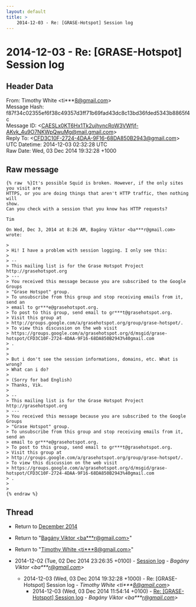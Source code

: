 ```yaml
---
layout: default
title: >
    2014-12-03 - Re: [GRASE-Hotspot] Session log
---
```


# 2014-12-03 - Re: [GRASE-Hotspot] Session log

## Header Data

From: Timothy White \<ti***8@gmail.com\><br>
Message Hash: f87f34c02355ef6f38c49357d3ff71b69fad43dc8c13bd36fded5343b8865f4c<br>
Message ID: \<CAESLx0KT6Hx1Tk2ujhvncRoW3VWfjf-AKvk_4u9O7NKWpQwuMg@mail.gmail.com\><br>
Reply To: \<CFD3C10F-2724-4DAA-9F16-68DA850B2943@gmail.com\><br>
UTC Datetime: 2014-12-03 02:32:28 UTC<br>
Raw Date: Wed, 03 Dec 2014 19:32:28 +1000<br>

## Raw message

```
{% raw  %}It's possible Squid is broken. However, if the only sites you visit are
HTTPS, or you are doing things that aren't HTTP traffic, then nothing will
show.
Can you check with a session that you know has HTTP requests?

Tim

On Wed, Dec 3, 2014 at 8:26 AM, Bagány Viktor <ba***r@gmail.com>
wrote:

>
> Hi! I have a problem with session logging. I only see this:
>
> --
> This mailing list is for the Grase Hotspot Project http://grasehotspot.org
> ---
> You received this message because you are subscribed to the Google Groups
> "Grase Hotspot" group.
> To unsubscribe from this group and stop receiving emails from it, send an
> email to gr***e@grasehotspot.org.
> To post to this group, send email to gr***t@grasehotspot.org.
> Visit this group at
> http://groups.google.com/a/grasehotspot.org/group/grase-hotspot/.
> To view this discussion on the web visit
> https://groups.google.com/a/grasehotspot.org/d/msgid/grase-hotspot/CFD3C10F-2724-4DAA-9F16-68DA850B2943%40gmail.com
> .
>
>
> But i don't see the session informations, domains, etc. What is wrong?
> What can i do?
>
> (Sorry for bad English)
> Thanks, Vik.
>
> --
> This mailing list is for the Grase Hotspot Project http://grasehotspot.org
> ---
> You received this message because you are subscribed to the Google Groups
> "Grase Hotspot" group.
> To unsubscribe from this group and stop receiving emails from it, send an
> email to gr***e@grasehotspot.org.
> To post to this group, send email to gr***t@grasehotspot.org.
> Visit this group at
> http://groups.google.com/a/grasehotspot.org/group/grase-hotspot/.
> To view this discussion on the web visit
> https://groups.google.com/a/grasehotspot.org/d/msgid/grase-hotspot/CFD3C10F-2724-4DAA-9F16-68DA850B2943%40gmail.com
> .
>
>
{% endraw %}
```

## Thread

+ Return to [December 2014](/archive/2014/12)

+ Return to "[Bagány Viktor <ba***r<span>@</span>gmail.com>](/authors/ba___r_at_gmail_com)"
+ Return to "[Timothy White <ti***8<span>@</span>gmail.com>](/authors/ti___8_at_gmail_com)"

+ 2014-12-02 (Tue, 02 Dec 2014 23:26:35 +0100) - [Session log](/archive/2014/12/d61c769cb09a757a2d92938add4e2273a72354a1729549ff92192201c078cdfd) - _Bagány Viktor \<ba***r@gmail.com\>_
  + 2014-12-03 (Wed, 03 Dec 2014 19:32:28 +1000) - Re: [GRASE-Hotspot] Session log - _Timothy White \<ti***8@gmail.com\>_
    + 2014-12-03 (Wed, 03 Dec 2014 11:54:14 +0100) - [Re: [GRASE-Hotspot] Session log](/archive/2014/12/33310b4da1974e64fb7baa35a5752cec9af2ce9eebb76b78c32049aa1d50cbe0) - _Bagány Viktor \<ba***r@gmail.com\>_


